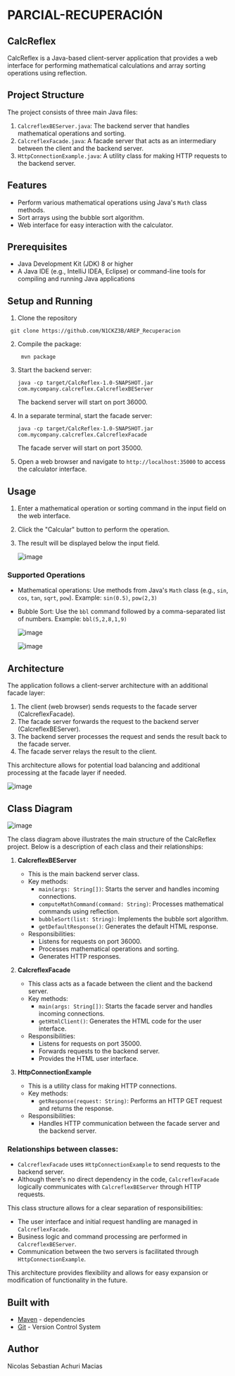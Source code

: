 # PARCIAL-RECUPERACIÓN
## CalcReflex
CalcReflex is a Java-based client-server application that provides a web interface for performing mathematical calculations and array sorting operations using reflection.

## Project Structure

The project consists of three main Java files:

1. `CalcreflexBEServer.java`: The backend server that handles mathematical operations and sorting.
2. `CalcreflexFacade.java`: A facade server that acts as an intermediary between the client and the backend server.
3. `HttpConnectionExample.java`: A utility class for making HTTP requests to the backend server.

## Features

- Perform various mathematical operations using Java's `Math` class methods.
- Sort arrays using the bubble sort algorithm.
- Web interface for easy interaction with the calculator.

## Prerequisites

- Java Development Kit (JDK) 8 or higher
- A Java IDE (e.g., IntelliJ IDEA, Eclipse) or command-line tools for compiling and running Java applications

## Setup and Running

1. Clone the repository 
  ```
   git clone https://github.com/N1CKZ3B/AREP_Recuperacion
   ```
  
2. Compile the package:
   ```
    mvn package
   ```

3. Start the backend server:
   ```
   java -cp target/CalcReflex-1.0-SNAPSHOT.jar com.mycompany.calcreflex.CalcreflexBEServer
   ```
   The backend server will start on port 36000.

4. In a separate terminal, start the facade server:
   ```
   java -cp target/CalcReflex-1.0-SNAPSHOT.jar com.mycompany.calcreflex.CalcreflexFacade
   ```
   The facade server will start on port 35000.

5. Open a web browser and navigate to `http://localhost:35000` to access the calculator interface.

## Usage

1. Enter a mathematical operation or sorting command in the input field on the web interface.

2. Click the "Calcular" button to perform the operation.

3. The result will be displayed below the input field.

   ![image](https://github.com/user-attachments/assets/03a3d624-2a76-4363-9c43-263a1738e03d)


### Supported Operations

- Mathematical operations: Use methods from Java's `Math` class (e.g., `sin`, `cos`, `tan`, `sqrt`, `pow`).
  Example: `sin(0.5)`, `pow(2,3)`

- Bubble Sort: Use the `bbl` command followed by a comma-separated list of numbers.
  Example: `bbl(5,2,8,1,9)`

  ![image](https://github.com/user-attachments/assets/fe9abde8-000a-4904-bb83-bd65e869366f)

  ![image](https://github.com/user-attachments/assets/a98cd3e3-12ca-4c20-84bb-2bb3068ff8b0)

## Architecture

The application follows a client-server architecture with an additional facade layer:

1. The client (web browser) sends requests to the facade server (CalcreflexFacade).
2. The facade server forwards the request to the backend server (CalcreflexBEServer).
3. The backend server processes the request and sends the result back to the facade server.
4. The facade server relays the result to the client.

This architecture allows for potential load balancing and additional processing at the facade layer if needed.

![image](https://github.com/user-attachments/assets/08aef8ea-cde8-4294-b19b-f12add31f1a6)

## Class Diagram

![image](https://github.com/user-attachments/assets/0773de7d-3450-400c-9522-414e5e37d19c)


The class diagram above illustrates the main structure of the CalcReflex project. Below is a description of each class and their relationships:

1. **CalcreflexBEServer**
   - This is the main backend server class.
   - Key methods:
     - `main(args: String[])`: Starts the server and handles incoming connections.
     - `computeMathCommand(command: String)`: Processes mathematical commands using reflection.
     - `bubbleSort(list: String)`: Implements the bubble sort algorithm.
     - `getDefaultResponse()`: Generates the default HTML response.
   - Responsibilities:
     - Listens for requests on port 36000.
     - Processes mathematical operations and sorting.
     - Generates HTTP responses.

2. **CalcreflexFacade**
   - This class acts as a facade between the client and the backend server.
   - Key methods:
     - `main(args: String[])`: Starts the facade server and handles incoming connections.
     - `getHtmlClient()`: Generates the HTML code for the user interface.
   - Responsibilities:
     - Listens for requests on port 35000.
     - Forwards requests to the backend server.
     - Provides the HTML user interface.

3. **HttpConnectionExample**
   - This is a utility class for making HTTP connections.
   - Key methods:
     - `getResponse(request: String)`: Performs an HTTP GET request and returns the response.
   - Responsibilities:
     - Handles HTTP communication between the facade server and the backend server.

### Relationships between classes:

- `CalcreflexFacade` uses `HttpConnectionExample` to send requests to the backend server.
- Although there's no direct dependency in the code, `CalcreflexFacade` logically communicates with `CalcreflexBEServer` through HTTP requests.

This class structure allows for a clear separation of responsibilities:
- The user interface and initial request handling are managed in `CalcreflexFacade`.
- Business logic and command processing are performed in `CalcreflexBEServer`.
- Communication between the two servers is facilitated through `HttpConnectionExample`.

This architecture provides flexibility and allows for easy expansion or modification of functionality in the future.

## Built with

* [Maven](https://maven.apache.org/) - dependencies
* [Git](http://git-scm.com/) - Version Control System

  
## Author

Nicolas Sebastian Achuri Macias
